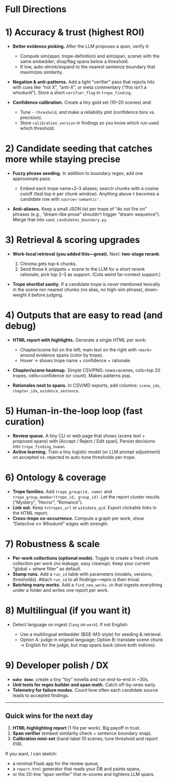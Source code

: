 # Full Directions 

# 1) Accuracy & trust (highest ROI)

* **Better evidence picking.** After the LLM proposes a span, verify it:

  * Compute sim(span, trope-definition) and sim(span, scene) with the same embedder; drop/flag spans below a threshold.
  * If low, auto-shrink/expand to the nearest sentence boundary that maximizes similarity.
* **Negation & anti-patterns.** Add a light “verifier” pass that rejects hits with cues like “not X”, “anti-X”, or meta commentary (“this isn’t a whodunit”). Store a short `verifier_flag` in `trope_finding`.
* **Confidence calibration.** Create a tiny gold set (10–20 scenes) and:

  * Tune `--threshold`, and make a reliability plot (confidence bins vs. precision).
  * Store `calibration_version` in findings so you know which run used which threshold.

# 2) Candidate seeding that catches more while staying precise

* **Fuzzy phrase seeding.** In addition to boundary regex, add one approximate pass:

  * Embed each trope name+2–3 aliases; search chunks with a cosine cutoff (fast top-k per chunk window). Anything above τ becomes a candidate row with `source='semantic'`.
* **Anti-aliases.** Keep a small JSON list per trope of “do not fire on” phrases (e.g., “dream-like prose” shouldn’t trigger “dream-sequence”). Merge that into `seed_candidates_boundary.py`.

# 3) Retrieval & scoring upgrades

* **Work-local retrieval (you added this—great).** Next: **two-stage rerank**:

  1. Chroma gets top-k chunks.
  2. Send those k snippets + scene to the LLM for a *short* rerank rationale; pick top 2–3 as support. (Cuts weird far-context support.)
* **Trope shortlist sanity.** If a candidate trope is *never* mentioned lexically in the scene nor nearest chunks (no alias, no high-sim phrase), down-weight it before judging.

# 4) Outputs that are easy to read (and debug)

* **HTML report with highlights.** Generate a single HTML per work:

  * Chapter/scene list on the left; main text on the right with `<mark>` around evidence spans (color by trope).
  * Hover → shows trope name + confidence + rationale.
* **Chapter/scene heatmap.** Simple CSV/PNG: rows=scenes, cols=top 20 tropes, cells=confidence (or count). Makes patterns pop.
* **Rationales next to spans.** In CSV/MD exports, add columns: `scene_idx`, `chapter_idx`, `evidence_sentence`.

# 5) Human-in-the-loop loop (fast curation)

* **Review queue.** A tiny CLI or web page that shows (scene text + proposed spans) with \[Accept / Reject / Edit span]. Persist decisions into `trope_finding_human`.
* **Active learning.** Train a tiny logistic model (or LLM prompt adjustment) on accepted vs. rejected to auto-tune thresholds per trope.

# 6) Ontology & coverage

* **Trope families.** Add `trope_group(id, name)` and `trope_group_member(trope_id, group_id)`. Let the report cluster results (“Mystery”, “Horror”, “Romance”).
* **Link out.** Keep `tvtropes_url` or `wikidata_qid`. Export clickable links in the HTML report.
* **Cross-trope co-occurrence.** Compute a graph per work; show “Detective ↔ Whodunit” edges with strength.

# 7) Robustness & scale

* **Per-work collections (optional mode).** Toggle to create a fresh chunk collection per work (no leakage, easy cleanup). Keep your current “global + where filter” as default.
* **Stamp runs.** Add a `run_id` table with parameters (models, versions, thresholds). Attach `run_id` to all findings—repro is then trivial.
* **Batching many works.** Add a `find_new_works.sh` that ingests everything under a folder and writes one report per work.

# 8) Multilingual (if you want it)

* Detect language on ingest (`lang` on `work`). If not English:

  * Use a multilingual embedder (BGE-M3-style) for seeding & retrieval.
  * Option A: judge in original language; Option B: translate scene chunk → English for the judge, but map spans back (store both indices).

# 9) Developer polish / DX

* **`make demo`**: create a tiny “toy” novella and run end-to-end in \~30s.
* **Unit tests for regex builder and span math.** Catch off-by-ones early.
* **Telemetry for failure modes.** Count how often each candidate source leads to accepted findings.

---

## Quick wins for the next day

1. **HTML highlighting report** (1 file per work). Big payoff in trust.
2. **Span verifier** (embed-similarity check + sentence boundary snap).
3. **Calibration mini-set** (hand-label 10 scenes; tune threshold and report P/R).

If you want, I can sketch:

* a minimal Flask app for the review queue,
* a `report.html` generator that reads your DB and paints spans,
* or the 20-line “span verifier” that re-scores and tightens LLM spans.
